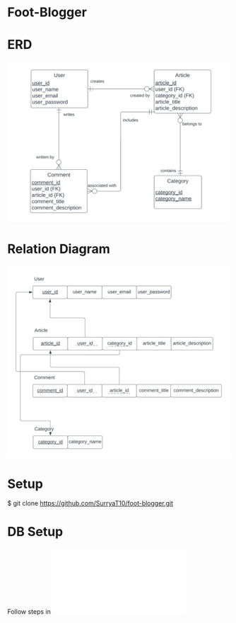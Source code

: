 # Foot-Blogger

# ERD
![ERD for Foot-Blogger!](/Design/ERD.png)

# Relation Diagram
![Relation for Foot-Blogger!](/Design/Relation.png)

# Setup
$ git clone https://github.com/SurryaT10/foot-blogger.git

# DB Setup
Follow steps in ![DB-Setup](/Design/Database_Setup.txt)
